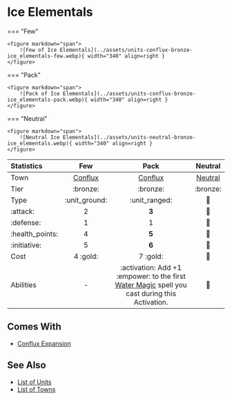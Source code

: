 # Ice Elementals

=== "Few"

    <figure markdown="span">
        ![Few of Ice Elementals](../assets/units-conflux-bronze-ice_elementals-few.webp){ width="340" align=right }
    </figure>

=== "Pack"

    <figure markdown="span">
        ![Pack of Ice Elementals](../assets/units-conflux-bronze-ice_elementals-pack.webp){ width="340" align=right }
    </figure>

=== "Neutral"

    <figure markdown="span">
        ![Neutral Ice Elementals](../assets/units-neutral-bronze-ice_elementals.webp){ width="340" align=right }
    </figure>


| Statistics | Few | Pack | Neutral |
| :--- | :---: | :---: | :---: |
| Town | [Conflux](../towns/conflux.md) | [Conflux](../towns/conflux.md) | [Neutral](../towns/neutral.md) |
| Tier | :bronze: | :bronze: | :bronze: |
| Type | :unit_ground: | :unit_ranged: | 🚧 |
| :attack: | 2 | **3** | 🚧 |
| :defense: | 1 | 1 | 🚧 |
| :health_points: | 4 | **5** | 🚧 |
| :initiative: | 5 | **6** | 🚧 |
| Cost | 4 :gold: | 7 :gold: | 🚧 |
| Abilities | - | :activation: Add +1 :empower: to the first [Water Magic](../spells/school_of_water_magic.md) spell you cast during this Activation. | 🚧 |


## Comes With

- [Conflux Expansion](../content.md)


## See Also

- [List of Units](index.md)
- [List of Towns](../towns/index.md)